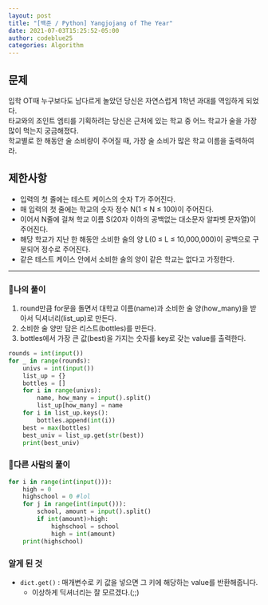 ```yaml
---
layout: post
title: "[백준 / Python] Yangjojang of The Year"
date: 2021-07-03T15:25:52-05:00
author: codeblue25
categories: Algorithm
---
```


<h2>문제</h2>

입학 OT때 누구보다도 남다르게 놀았던 당신은 자연스럽게 1학년 과대를 역임하게 되었다.<br />
타교와의 조인트 엠티를 기획하려는 당신은 근처에 있는 학교 중 어느 학교가 술을 가장 많이 먹는지 궁금해졌다.<br />
학교별로 한 해동안 술 소비량이 주어질 때, 가장 술 소비가 많은 학교 이름을 출력하여라.

<h2>제한사항</h2>

- 입력의 첫 줄에는 테스트 케이스의 숫자 T가 주어진다.
- 매 입력의 첫 줄에는 학교의 숫자 정수 N(1 ≤ N ≤ 100)이 주어진다.
- 이어서 N줄에 걸쳐 학교 이름 S(20자 이하의 공백없는 대소문자 알파벳 문자열)이 주어진다.
- 해당 학교가 지난 한 해동안 소비한 술의 양 L(0 ≤ L ≤ 10,000,000)이 공백으로 구분되어 정수로 주어진다.
- 같은 테스트 케이스 안에서 소비한 술의 양이 같은 학교는 없다고 가정한다.

---

<h3>🔹나의 풀이</h3>

1. round만큼 for문을 돌면서 대학교 이름(name)과 소비한 술 양(how_many)을 받아서 딕셔너리(list_up)로 만든다.
2. 소비한 술 양만 담은 리스트(bottles)를 만든다.
3. bottles에서 가장 큰 값(best)을 가지는 숫자를 key로 갖는 value를 출력한다.

```python
rounds = int(input())
for _ in range(rounds):
    univs = int(input())
    list_up = {}
    bottles = []
    for i in range(univs):
        name, how_many = input().split()
        list_up[how_many] = name
    for i in list_up.keys():
        bottles.append(int(i))
    best = max(bottles)
    best_univ = list_up.get(str(best))
    print(best_univ)
```

<h3>🔶다른 사람의 풀이</h3>

```python
for i in range(int(input())):
    high = 0
    highschool = 0 #lol
    for j in range(int(input())):
        school, amount = input().split()
        if int(amount)>high:
            highschool = school
            high = int(amount)
    print(highschool)
```

<h3>알게 된 것</h3>

- `dict.get()` : 매개변수로 키 값을 넣으면 그 키에 해당하는 value를 반환해줍니다.
  - 이상하게 딕셔너리는 잘 모르겠다.(;;)
